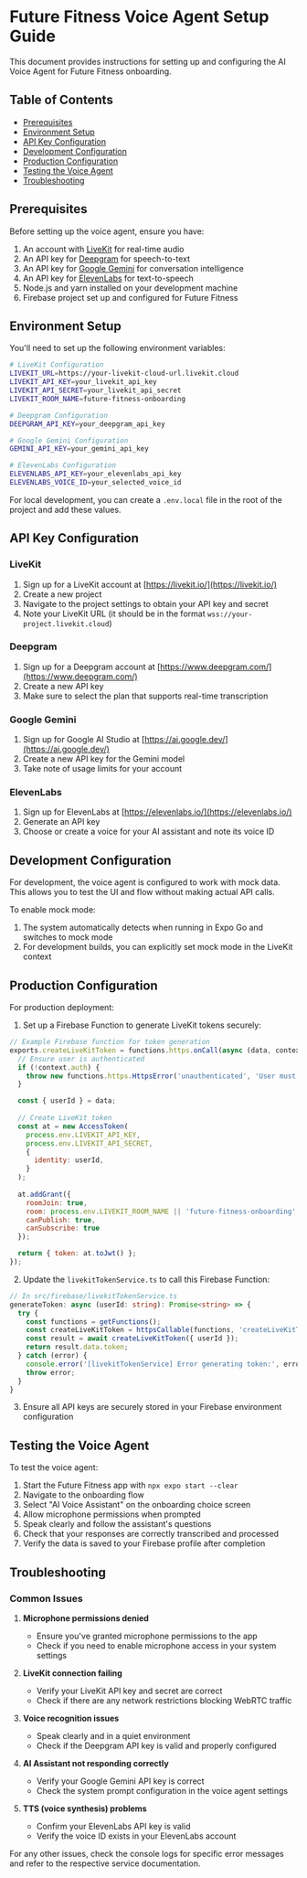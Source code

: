 # Future Fitness Voice Agent Setup Guide

This document provides instructions for setting up and configuring the AI Voice Agent for Future Fitness onboarding.

## Table of Contents
- [Prerequisites](#prerequisites)
- [Environment Setup](#environment-setup)
- [API Key Configuration](#api-key-configuration)
- [Development Configuration](#development-configuration)
- [Production Configuration](#production-configuration)
- [Testing the Voice Agent](#testing-the-voice-agent)
- [Troubleshooting](#troubleshooting)

## Prerequisites

Before setting up the voice agent, ensure you have:

1. An account with [LiveKit](https://livekit.io/) for real-time audio
2. An API key for [Deepgram](https://www.deepgram.com/) for speech-to-text
3. An API key for [Google Gemini](https://ai.google.dev/) for conversation intelligence
4. An API key for [ElevenLabs](https://elevenlabs.io/) for text-to-speech
5. Node.js and yarn installed on your development machine
6. Firebase project set up and configured for Future Fitness

## Environment Setup

You'll need to set up the following environment variables:

```bash
# LiveKit Configuration
LIVEKIT_URL=https://your-livekit-cloud-url.livekit.cloud
LIVEKIT_API_KEY=your_livekit_api_key
LIVEKIT_API_SECRET=your_livekit_api_secret
LIVEKIT_ROOM_NAME=future-fitness-onboarding

# Deepgram Configuration
DEEPGRAM_API_KEY=your_deepgram_api_key

# Google Gemini Configuration
GEMINI_API_KEY=your_gemini_api_key

# ElevenLabs Configuration
ELEVENLABS_API_KEY=your_elevenlabs_api_key
ELEVENLABS_VOICE_ID=your_selected_voice_id
```

For local development, you can create a `.env.local` file in the root of the project and add these values.

## API Key Configuration

### LiveKit

1. Sign up for a LiveKit account at [https://livekit.io/](https://livekit.io/)
2. Create a new project
3. Navigate to the project settings to obtain your API key and secret
4. Note your LiveKit URL (it should be in the format `wss://your-project.livekit.cloud`)

### Deepgram

1. Sign up for a Deepgram account at [https://www.deepgram.com/](https://www.deepgram.com/)
2. Create a new API key
3. Make sure to select the plan that supports real-time transcription

### Google Gemini

1. Sign up for Google AI Studio at [https://ai.google.dev/](https://ai.google.dev/)
2. Create a new API key for the Gemini model
3. Take note of usage limits for your account

### ElevenLabs

1. Sign up for ElevenLabs at [https://elevenlabs.io/](https://elevenlabs.io/)
2. Generate an API key
3. Choose or create a voice for your AI assistant and note its voice ID

## Development Configuration

For development, the voice agent is configured to work with mock data. This allows you to test the UI and flow without making actual API calls.

To enable mock mode:

1. The system automatically detects when running in Expo Go and switches to mock mode
2. For development builds, you can explicitly set mock mode in the LiveKit context

## Production Configuration

For production deployment:

1. Set up a Firebase Function to generate LiveKit tokens securely:

```javascript
// Example Firebase function for token generation
exports.createLiveKitToken = functions.https.onCall(async (data, context) => {
  // Ensure user is authenticated
  if (!context.auth) {
    throw new functions.https.HttpsError('unauthenticated', 'User must be authenticated');
  }

  const { userId } = data;
  
  // Create LiveKit token
  const at = new AccessToken(
    process.env.LIVEKIT_API_KEY,
    process.env.LIVEKIT_API_SECRET,
    {
      identity: userId,
    }
  );
  
  at.addGrant({ 
    roomJoin: true, 
    room: process.env.LIVEKIT_ROOM_NAME || 'future-fitness-onboarding',
    canPublish: true,
    canSubscribe: true
  });

  return { token: at.toJwt() };
});
```

2. Update the `livekitTokenService.ts` to call this Firebase Function:

```typescript
// In src/firebase/livekitTokenService.ts
generateToken: async (userId: string): Promise<string> => {
  try {
    const functions = getFunctions();
    const createLiveKitToken = httpsCallable(functions, 'createLiveKitToken');
    const result = await createLiveKitToken({ userId });
    return result.data.token;
  } catch (error) {
    console.error('[livekitTokenService] Error generating token:', error);
    throw error;
  }
}
```

3. Ensure all API keys are securely stored in your Firebase environment configuration

## Testing the Voice Agent

To test the voice agent:

1. Start the Future Fitness app with `npx expo start --clear`
2. Navigate to the onboarding flow
3. Select "AI Voice Assistant" on the onboarding choice screen
4. Allow microphone permissions when prompted
5. Speak clearly and follow the assistant's questions
6. Check that your responses are correctly transcribed and processed
7. Verify the data is saved to your Firebase profile after completion

## Troubleshooting

### Common Issues

1. **Microphone permissions denied**
   - Ensure you've granted microphone permissions to the app
   - Check if you need to enable microphone access in your system settings

2. **LiveKit connection failing**
   - Verify your LiveKit API key and secret are correct
   - Check if there are any network restrictions blocking WebRTC traffic

3. **Voice recognition issues**
   - Speak clearly and in a quiet environment
   - Check if the Deepgram API key is valid and properly configured

4. **AI Assistant not responding correctly**
   - Verify your Google Gemini API key is correct
   - Check the system prompt configuration in the voice agent settings

5. **TTS (voice synthesis) problems**
   - Confirm your ElevenLabs API key is valid
   - Verify the voice ID exists in your ElevenLabs account

For any other issues, check the console logs for specific error messages and refer to the respective service documentation. 